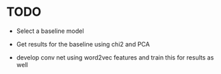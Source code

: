 # TODO

- Select a baseline model
- Get results for the baseline using chi2 and PCA

- develop conv net using word2vec features and train this for results as well
